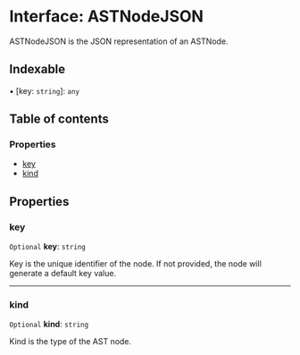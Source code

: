 # Interface: ASTNodeJSON

ASTNodeJSON is the JSON representation of an ASTNode.

## Indexable

▪ \[key: `string`]: `any`

## Table of contents

### Properties

* [key](/auto-docs/variable-plugin/interfaces/ASTNodeJSON.md#key)
* [kind](/auto-docs/variable-plugin/interfaces/ASTNodeJSON.md#kind)

## Properties

### key

`Optional` **key**: `string`

Key is the unique identifier of the node.
If not provided, the node will generate a default key value.

***

### kind

`Optional` **kind**: `string`

Kind is the type of the AST node.
